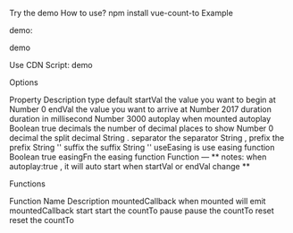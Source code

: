 
Try the demo
How to use?
npm install vue-count-to
Example
<template>
<countTo :startVal='startVal' :endVal='endVal' :duration='3000'></countTo>
</template>

<script>
  import countTo from 'vue-count-to';
  export default {
    components: { countTo },
    data () {
      return {
        startVal: 0,
        endVal: 2017
      }
    }
  }
</script>
demo:

demo

Use CDN Script: demo

Options

Property	Description	type	default
startVal	the value you want to begin at	Number	0
endVal	    the value you want to arrive at	Number	2017
duration	duration in millisecond	Number	3000
autoplay	when mounted autoplay	Boolean	true
decimals	the number of decimal places to show	Number	0
decimal	    the split decimal	String	.
separator	the separator	String	,
prefix	    the prefix	String	''
suffix	    the suffix	String	''
useEasing	is use easing function	Boolean	true
easingFn	the easing function	Function	—
** notes: when autoplay:true , it will auto start when startVal or endVal change **

Functions

Function Name	    Description
mountedCallback	    when mounted will emit mountedCallback
start	            start the countTo
pause	            pause the countTo
reset	            reset the countTo